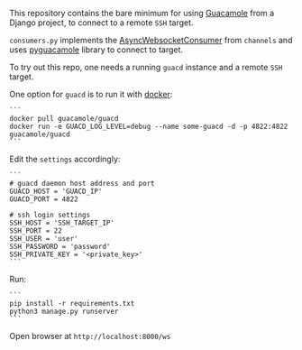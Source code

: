 This repository contains the bare minimum for using [Guacamole](https://guacamole.apache.org/) from a Django project,
to connect to a remote `SSH` target.

`consumers.py` implements the [AsyncWebsocketConsumer](https://github.com/django/channels/blob/master/channels/generic/websocket.py#L150) from `channels` and uses [pyguacamole](https://pypi.org/project/pyguacamole/) library to connect to target.

To try out this repo, one needs a running `guacd` instance and a remote `SSH` target.

One option for `guacd` is to run it with [docker](https://hub.docker.com/r/guacamole/guacd):

    ```
    docker pull guacamole/guacd
    docker run -e GUACD_LOG_LEVEL=debug --name some-guacd -d -p 4822:4822 guacamole/guacd
    ```

Edit the `settings` accordingly:

    ```
    # guacd daemon host address and port
    GUACD_HOST = 'GUACD_IP'
    GUACD_PORT = 4822

    # ssh login settings
    SSH_HOST = 'SSH_TARGET_IP'
    SSH_PORT = 22
    SSH_USER = 'user'
    SSH_PASSWORD = 'password'
    SSH_PRIVATE_KEY = '<private_key>'
    ```

Run:

    ```
    pip install -r requirements.txt
    python3 manage.py runserver
    ```

Open browser at `http://localhost:8000/ws`
